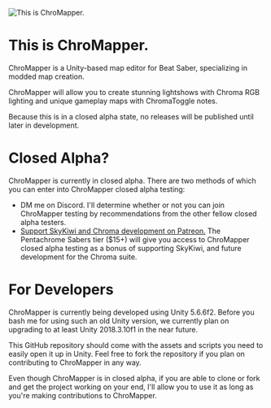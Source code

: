 ![This is ChroMapper.](https://i.imgur.com/fnhMWRe.png)

# This is ChroMapper.
ChroMapper is a Unity-based map editor for Beat Saber, specializing in modded map creation.

ChroMapper will allow you to create stunning lightshows with Chroma RGB lighting and unique gameplay maps with ChromaToggle notes.

Because this is in a closed alpha state, no releases will be published until later in development.

# Closed Alpha?
ChroMapper is currently in closed alpha. There are two methods of which you can enter into ChroMapper closed alpha testing:
- DM me on Discord. I'll determine whether or not you can join ChroMapper testing by recommendations from the other fellow closed alpha testers.
- [Support SkyKiwi and Chroma development on Patreon.](https://www.patreon.com/Chroma) The Pentachrome Sabers tier ($15+) will give you access to ChroMapper closed alpha testing as a bonus of supporting SkyKiwi, and future development for the Chroma suite. 

# For Developers
ChroMapper is currently being developed using Unity 5.6.6f2. Before you bash me for using such an old Unity version, we currently plan on upgrading to at least Unity 2018.3.10f1 in the near future.

This GitHub repository should come with the assets and scripts you need to easily open it up in Unity. Feel free to fork the repository if you plan on contributing to ChroMapper in any way.

Even though ChroMapper is in closed alpha, if you are able to clone or fork and get the project working on your end, I'll allow you to use it as long as you're making contributions to ChroMapper.
